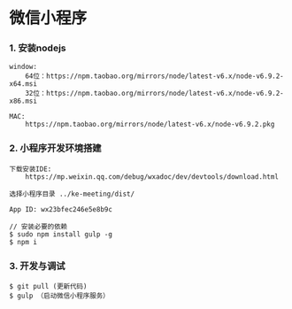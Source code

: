 # 微信小程序
### 1. 安装nodejs
	window:
		64位：https://npm.taobao.org/mirrors/node/latest-v6.x/node-v6.9.2-x64.msi
		32位：https://npm.taobao.org/mirrors/node/latest-v6.x/node-v6.9.2-x86.msi

	MAC:
		https://npm.taobao.org/mirrors/node/latest-v6.x/node-v6.9.2.pkg

### 2. 小程序开发环境搭建
	下载安装IDE:
		https://mp.weixin.qq.com/debug/wxadoc/dev/devtools/download.html	
		
	选择小程序目录 ../ke-meeting/dist/
	
	App ID: wx23bfec246e5e8b9c
	
	// 安装必要的依赖
	$ sudo npm install gulp -g 
	$ npm i

### 3. 开发与调试
	$ git pull (更新代码)
	$ gulp （启动微信小程序服务）
	
